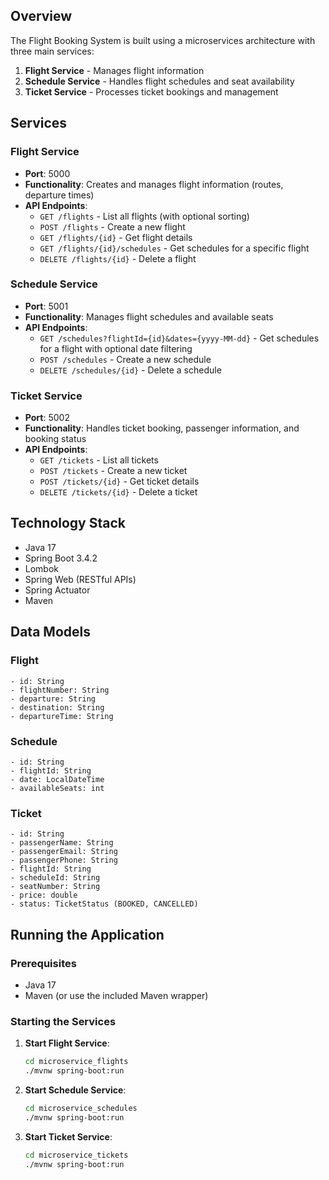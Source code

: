 ## Overview

The Flight Booking System is built using a microservices architecture with three main services:

1. **Flight Service** - Manages flight information
2. **Schedule Service** - Handles flight schedules and seat availability
3. **Ticket Service** - Processes ticket bookings and management

## Services

### Flight Service
- **Port**: 5000
- **Functionality**: Creates and manages flight information (routes, departure times)
- **API Endpoints**:
  - `GET /flights` - List all flights (with optional sorting)
  - `POST /flights` - Create a new flight
  - `GET /flights/{id}` - Get flight details
  - `GET /flights/{id}/schedules` - Get schedules for a specific flight
  - `DELETE /flights/{id}` - Delete a flight

### Schedule Service
- **Port**: 5001
- **Functionality**: Manages flight schedules and available seats
- **API Endpoints**:
  - `GET /schedules?flightId={id}&dates={yyyy-MM-dd}` - Get schedules for a flight with optional date filtering
  - `POST /schedules` - Create a new schedule
  - `DELETE /schedules/{id}` - Delete a schedule

### Ticket Service
- **Port**: 5002
- **Functionality**: Handles ticket booking, passenger information, and booking status
- **API Endpoints**:
  - `GET /tickets` - List all tickets
  - `POST /tickets` - Create a new ticket
  - `POST /tickets/{id}` - Get ticket details
  - `DELETE /tickets/{id}` - Delete a ticket

## Technology Stack

- Java 17
- Spring Boot 3.4.2
- Lombok
- Spring Web (RESTful APIs)
- Spring Actuator
- Maven

## Data Models

### Flight
```
- id: String
- flightNumber: String
- departure: String
- destination: String
- departureTime: String
```

### Schedule
```
- id: String
- flightId: String
- date: LocalDateTime
- availableSeats: int
```

### Ticket
```
- id: String
- passengerName: String
- passengerEmail: String
- passengerPhone: String
- flightId: String
- scheduleId: String
- seatNumber: String
- price: double
- status: TicketStatus (BOOKED, CANCELLED)
```

## Running the Application

### Prerequisites
- Java 17
- Maven (or use the included Maven wrapper)

### Starting the Services

1. **Start Flight Service**:
   ```bash
   cd microservice_flights
   ./mvnw spring-boot:run
   ```

2. **Start Schedule Service**:
   ```bash
   cd microservice_schedules
   ./mvnw spring-boot:run
   ```

3. **Start Ticket Service**:
   ```bash
   cd microservice_tickets
   ./mvnw spring-boot:run
   ```